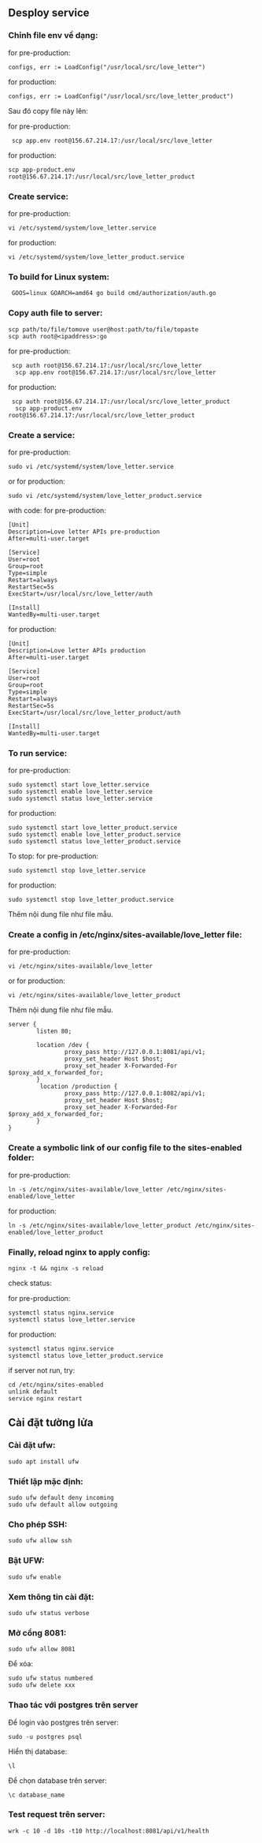## Desploy service
### Chỉnh file env về dạng:
for pre-production:
```
configs, err := LoadConfig("/usr/local/src/love_letter")
```
for production:
```
configs, err := LoadConfig("/usr/local/src/love_letter_product")
```

Sau đó copy file này lên:

for pre-production:
```
 scp app.env root@156.67.214.17:/usr/local/src/love_letter
```
for production:
```
scp app-product.env root@156.67.214.17:/usr/local/src/love_letter_product
```

### Create service:
for pre-production:
```
vi /etc/systemd/system/love_letter.service
```
for production:
```
vi /etc/systemd/system/love_letter_product.service
```


### To build for Linux system:

```
 GOOS=linux GOARCH=amd64 go build cmd/authorization/auth.go
 ```

 ### Copy auth file to server:

```
scp path/to/file/tomove user@host:path/to/file/topaste
scp auth root@<ipaddress>:go
```
for pre-production:
```
 scp auth root@156.67.214.17:/usr/local/src/love_letter
  scp app.env root@156.67.214.17:/usr/local/src/love_letter
```

for production:
```
 scp auth root@156.67.214.17:/usr/local/src/love_letter_product
  scp app-product.env root@156.67.214.17:/usr/local/src/love_letter_product
```

### Create a service:
for pre-production:
```
sudo vi /etc/systemd/system/love_letter.service
```
or for production:
```
sudo vi /etc/systemd/system/love_letter_product.service
```
with code:
for pre-production:
```
[Unit]
Description=Love letter APIs pre-production
After=multi-user.target

[Service]
User=root
Group=root
Type=simple
Restart=always
RestartSec=5s
ExecStart=/usr/local/src/love_letter/auth

[Install]
WantedBy=multi-user.target
```

for production:
```
[Unit]
Description=Love letter APIs production
After=multi-user.target

[Service]
User=root
Group=root
Type=simple
Restart=always
RestartSec=5s
ExecStart=/usr/local/src/love_letter_product/auth

[Install]
WantedBy=multi-user.target
```



 ### To run service:
for pre-production:
 ```
sudo systemctl start love_letter.service
sudo systemctl enable love_letter.service
sudo systemctl status love_letter.service
```

for production:
```
sudo systemctl start love_letter_product.service
sudo systemctl enable love_letter_product.service
sudo systemctl status love_letter_product.service
```

To stop:
for pre-production:
```
sudo systemctl stop love_letter.service
```
for production:
```
sudo systemctl stop love_letter_product.service
```

Thêm nội dung file như file mẫu.

### Create a config in /etc/nginx/sites-available/love_letter file:

for pre-production:
```
vi /etc/nginx/sites-available/love_letter
```
or for production:
```
vi /etc/nginx/sites-available/love_letter_product
```

Thêm nội dung file như file mẫu.
```
server {
        listen 80;

        location /dev {
                proxy_pass http://127.0.0.1:8081/api/v1;
                proxy_set_header Host $host;
                proxy_set_header X-Forwarded-For $proxy_add_x_forwarded_for;
        }
         location /production {
                proxy_pass http://127.0.0.1:8082/api/v1;
                proxy_set_header Host $host;
                proxy_set_header X-Forwarded-For $proxy_add_x_forwarded_for;
        }
}
```

### Create a symbolic link of our config file to the sites-enabled folder:
for pre-production:
```
ln -s /etc/nginx/sites-available/love_letter /etc/nginx/sites-enabled/love_letter
```

for production:
```
ln -s /etc/nginx/sites-available/love_letter_product /etc/nginx/sites-enabled/love_letter_product
```

### Finally, reload nginx to apply config:

```
nginx -t && nginx -s reload
```

check status:

for pre-production:
```
systemctl status nginx.service
systemctl status love_letter.service
```
for production:
```
systemctl status nginx.service
systemctl status love_letter_product.service
```


if server not run, try:

```
cd /etc/nginx/sites-enabled
unlink default
service nginx restart
```

## Cài đặt tường lửa
### Cài đặt ufw:

```
sudo apt install ufw
```

### Thiết lập mặc định:

```
sudo ufw default deny incoming
sudo ufw default allow outgoing
```

### Cho phép SSH:

```
sudo ufw allow ssh
```

### Bật UFW:

```
sudo ufw enable
```

### Xem thông tin cài đặt:

```
sudo ufw status verbose
```

### Mở cổng 8081:

```
sudo ufw allow 8081
```

Để xóa:
```
sudo ufw status numbered
sudo ufw delete xxx
```
<!-- ### Mở nginx:

```
sudo ufw app list
sudo ufw allow 'Nginx Full'
sudo ufw allow 'Nginx HTTP'
sudo ufw allow 'Nginx HTTPS' -->
<!-- ```

check status:
```
sudo ufw status
``` -->

### Thao tác với postgres trên server
Để login vào postgres trên server:

```
sudo -u postgres psql
```
Hiển thị database:

```
\l
```

Để chọn database trên server:

```
\c database_name
```

### Test request trên server:

```
wrk -c 10 -d 10s -t10 http://localhost:8081/api/v1/health
